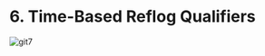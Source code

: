 # 6. Time-Based Reflog Qualifiers

![git7](https://user-images.githubusercontent.com/50626798/232090557-2683f9c6-dbe7-4ed7-a5ec-fc77bf9cc59e.png)
